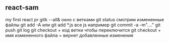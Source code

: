 ## react-sam

my first react pr
gitk --all& окно с ветками
git status смотрим измененные файлы
git add -A   или git add *.js все js например
git commit -a -m"...."
git push
git log
git checkout + код ветки чтобы переключится
git checkout + имя измененного файла = вернет добавленные изменения
